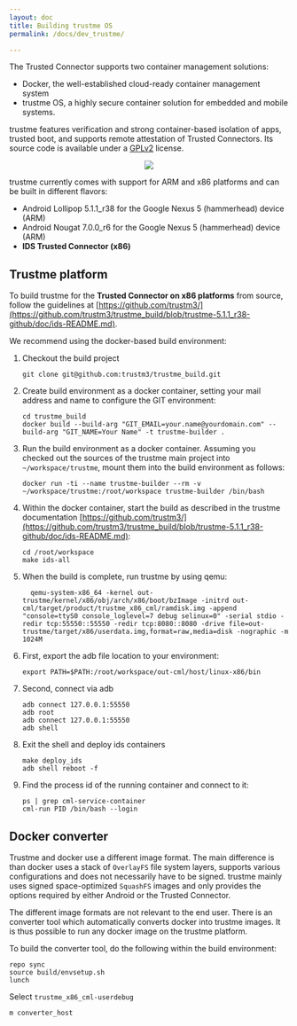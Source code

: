```yaml
---
layout: doc
title: Building trustme OS
permalink: /docs/dev_trustme/

---
```


The Trusted Connector supports two container management solutions:

* Docker, the well-established cloud-ready container management system
* trustme OS, a highly secure container solution for embedded and mobile systems.

trustme features verification and strong container-based isolation of apps, trusted boot, and supports remote attestation of Trusted Connectors. Its source code is available under a [GPLv2](https://www.gnu.org/licenses/old-licenses/gpl-2.0.en.html) license.

<div style="text-align:center">
	<img src="../../assets/img/trustme.png"/>
</div>


trustme currently comes with support for ARM and x86 platforms and can be built in different flavors:

* Android Lollipop 5.1.1_r38 for the Google Nexus 5 (hammerhead) device (ARM)
* Android Nougat 7.0.0_r6 for the Google Nexus 5 (hammerhead) device (ARM)
* __IDS Trusted Connector (x86)__

## Trustme platform

To build trustme for the __Trusted Connector on x86 platforms__ from source, follow the guidelines at [https://github.com/trustm3/](https://github.com/trustm3/trustme_build/blob/trustme-5.1.1_r38-github/doc/ids-README.md).

We recommend using the docker-based build environment:

1. Checkout the build project

	 ```
   git clone git@github.com:trustm3/trustme_build.git
   ```

1. Create build environment as a docker container, setting your mail address and name to configure the GIT environment:

	 ```
   cd trustme_build
   docker build --build-arg "GIT_EMAIL=your.name@yourdomain.com" --build-arg "GIT_NAME=Your Name" -t trustme-builder .
   ```

1. Run the build environment as a docker container. Assuming you checked out the sources of the trustme main project into `~/workspace/trustme`, mount them into the build environment as follows:

	 ```
   docker run -ti --name trustme-builder --rm -v ~/workspace/trustme:/root/workspace trustme-builder /bin/bash
	 ```

1. Within the docker container, start the build as described in the trustme documentation [https://github.com/trustm3/](https://github.com/trustm3/trustme_build/blob/trustme-5.1.1_r38-github/doc/ids-README.md):

	 ```
	 cd /root/workspace
	 make ids-all
   ```

1. When the build is complete, run trustme by using qemu:

   ```
	 qemu-system-x86_64 -kernel out-trustme/kernel/x86/obj/arch/x86/boot/bzImage -initrd out-cml/target/product/trustme_x86_cml/ramdisk.img -append "console=ttyS0 console_loglevel=7 debug selinux=0" -serial stdio -redir tcp:55550::55550 -redir tcp:8080::8080 -drive file=out-trustme/target/x86/userdata.img,format=raw,media=disk -nographic -m 1024M
   ```

1. First, export the adb file location to your environment:

   ```
   export PATH=$PATH:/root/workspace/out-cml/host/linux-x86/bin
   ```

1. Second, connect via adb

	 ```
   adb connect 127.0.0.1:55550
   adb root
	 adb connect 127.0.0.1:55550
   adb shell
	 ```

1. Exit the shell and deploy ids containers

	 ```
   make deploy_ids
	 adb shell reboot -f
   ```

1. Find the process id of the running container and connect to it:

   ```
   ps | grep cml-service-container
   cml-run PID /bin/bash --login
   ```


## Docker converter

Trustme and docker use a different image format. The main difference is than docker uses a stack of `OverlayFS` file system layers, supports various configurations and does not necessarily have to be signed. trustme mainly uses signed space-optimized `SquashFS` images and only provides the options required by either Android or the Trusted Connector.

The different image formats are not relevant to the end user. There is an converter tool which automatically converts docker into trustme images. It is thus possible to run any docker image on the trustme platform.

To build the converter tool, do the following within the build environment:

```
repo sync
source build/envsetup.sh
lunch
```

Select `trustme_x86_cml-userdebug`

```
m converter_host
```
